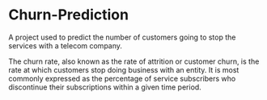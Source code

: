 # Churn-Prediction
A project used to predict the number of customers going to stop the services with a telecom company.

The churn rate, also known as the rate of attrition or customer churn, is the rate at which customers stop doing business with an entity. It is most commonly expressed as the percentage of service subscribers who discontinue their subscriptions within a given time period.
